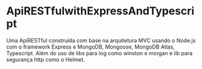 # ApiRESTfulwithExpressAndTypescript
Uma ApiRESTful construída com base na arquitetura MVC usando o Node.js com o framework Express e MongoDB, Mongoose, MongoDB Atlas, Typescript. Além do uso de libs para log como winston e morgan e lib para segurança http como o Helmet.
